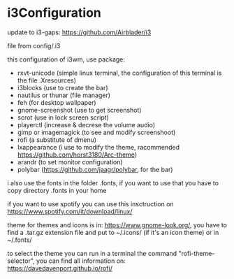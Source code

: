 # i3Configuration

update to i3-gaps:
https://github.com/Airblader/i3

file from config/.i3

this configuration of i3wm, use package:
- rxvt-unicode (simple linux terminal, the configuration of this terminal is the file .Xresources)
- i3blocks (use to create the bar)
- nautilus or thunar (file manager)
- feh (for desktop wallpaper)
- gnome-screenshot (use to get screenshot)
- scrot (use in lock screen script)
- playerctl (increase & decrese the volume audio)
- gimp or imagemagick (to see and modify screenshoot)
- rofi (a substitute of dmenu)
- lxappearance (i use to modify the theme, racommended https://github.com/horst3180/Arc-theme)
- arandr (to set monitor configuration)
- polybar (https://github.com/jaagr/polybar, for the bar)

i also use the fonts in the folder .fonts, if you want to use that you have to copy directory .fonts in your home

if you want to use spotify you can use this insctruction on https://www.spotify.com/it/download/linux/

theme for themes and icons is in: https://www.gnome-look.org/, you have to find a .tar.gz extension file and put to ~/.icons/ (if it's an icon theme) or in ~/.fonts/

to select the theme you can run in a terminal the command "rofi-theme-selector", you can find all information on: https://davedavenport.github.io/rofi/
